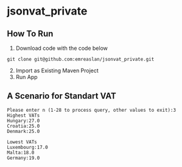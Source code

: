 # jsonvat_private
## How To Run
1. Download code with the code below
```
git clone git@github.com:emreaslan/jsonvat_private.git
```
2. Import as Existing Maven Project
3. Run App

## A Scenario for Standart VAT
```
Please enter n (1-28 to process query, other values to exit):3
Highest VATs
Hungary:27.0
Croatia:25.0
Denmark:25.0

Lowest VATs
Luxembourg:17.0
Malta:18.0
Germany:19.0
```
